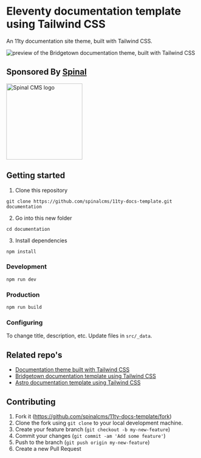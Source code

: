 # Eleventy documentation template using Tailwind CSS

An 11ty documentation site theme, built with Tailwind CSS.


<img src="https://user-images.githubusercontent.com/988051/183708900-d2945c3b-8ff5-4aff-a3c1-98335cc90277.jpg" alt="preview of the Bridgetown documentation theme, built with Tailwind CSS" />


## Sponsored By [Spinal](https://spinalcms.com/)

<a href="https://spinalcms.com/" target="_blank">
  <img src="https://user-images.githubusercontent.com/988051/183079316-af747ef2-42a9-47d8-9a0c-488ed4b6a689.jpg" alt="Spinal CMS logo" width="200"/>
</a>


## Getting started

1. Clone this repository

```shell
git clone https://github.com/spinalcms/11ty-docs-template.git documentation
```

2. Go into this new folder

```shell
cd documentation
```

3. Install dependencies

```shell
npm install
```


### Development

```shell
npm run dev
```


### Production

```shell
npm run build
```


### Configuring

To change title, description, etc. Update files in ``src/_data``.


## Related repo's
- [Documentation theme built with Tailwind CSS](https://github.com/SpinalCMS/docs-template)
- [Bridgetown documentation template using Tailwind CSS](https://github.com/SpinalCMS/bridgetown-docs-template)
- [Astro documentation template using Tailwind CSS](https://github.com/SpinalCMS/astro-docs-template)


## Contributing

1. Fork it (https://github.com/spinalcms/11ty-docs-template/fork)
2. Clone the fork using `git clone` to your local development machine.
3. Create your feature branch (`git checkout -b my-new-feature`)
4. Commit your changes (`git commit -am 'Add some feature'`)
5. Push to the branch (`git push origin my-new-feature`)
6. Create a new Pull Request
